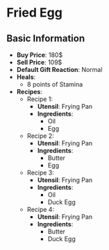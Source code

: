 # Fried Egg

## Basic Information

- **Buy Price**: 180$
- **Sell Price**: 109$
- **Default Gift Reaction**: Normal
- **Heals**:
  - 8 points of Stamina
- **Recipes**:
  - Recipe 1:
    - **Utensil**: Frying Pan
    - **Ingredients**:
      - Oil
      - Egg
  - Recipe 2:
    - **Utensil**: Frying Pan
    - **Ingredients**:
      - Butter
      - Egg
  - Recipe 3:
    - **Utensil**: Frying Pan
    - **Ingredients**:
      - Oil
      - Duck Egg
  - Recipe 4:
    - **Utensil**: Frying Pan
    - **Ingredients**:
      - Butter
      - Duck Egg